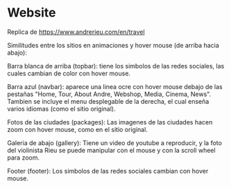 # Website
Replica de https://www.andrerieu.com/en/travel

Similitudes entre los sitios en animaciones y hover mouse (de arriba hacia abajo):

Barra blanca de arriba (topbar): tiene los simbolos de las redes sociales, las cuales cambian de color con hover mouse.

Barra azul (navbar): aparece una linea ocre con hover mouse debajo de las pestañas "Home, Tour, About Andre, Webshop, Media, Cinema, News". Tambien se incluye el menu desplegable de la derecha, el cual enseña varios idiomas (como el sitio original).

Fotos de las ciudades (packages): Las imagenes de las ciudades hacen zoom con hover mouse, como en el sitio original.

Galeria de abajo (gallery): Tiene un video de youtube a reproducir, y la foto del violinista Rieu se puede manipular con el mouse y con la scroll wheel para zoom.

Footer (footer): Los simbolos de las redes sociales cambian con hover mouse.
